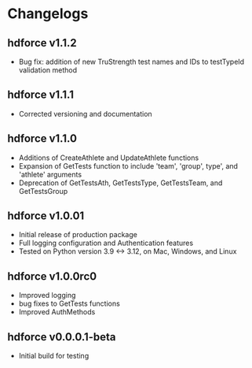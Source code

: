 # Changelogs

## hdforce v1.1.2

* Bug fix: addition of new TruStrength test names and IDs to testTypeId validation method

## hdforce v1.1.1

* Corrected versioning and documentation

## hdforce v1.1.0

* Additions of CreateAthlete and UpdateAthlete functions
* Expansion of GetTests function to include 'team', 'group', type', and 'athlete' arguments
* Deprecation of GetTestsAth, GetTestsType, GetTestsTeam, and GetTestsGroup

## hdforce v1.0.01

* Initial release of production package
* Full logging configuration and Authentication features
* Tested on Python version 3.9 <-> 3.12, on Mac, Windows, and Linux

## hdforce v1.0.0rc0

* Improved logging
* bug fixes to GetTests functions
* Improved AuthMethods

## hdforce v0.0.0.1-beta

* Initial build for testing